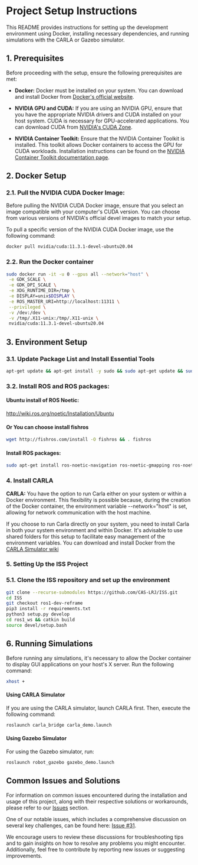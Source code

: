 # Project Setup Instructions

This README provides instructions for setting up the development environment using Docker, installing necessary dependencies, and running simulations with the CARLA or Gazebo simulator.

## 1. Prerequisites

Before proceeding with the setup, ensure the following prerequisites are met:

- **Docker:** Docker must be installed on your system. You can download and install Docker from [Docker's official website](https://www.docker.com/get-started).

- **NVIDIA GPU and CUDA:** If you are using an NVIDIA GPU, ensure that you have the appropriate NVIDIA drivers and CUDA installed on your host system. CUDA is necessary for GPU-accelerated applications. You can download CUDA from [NVIDIA's CUDA Zone](https://developer.nvidia.com/cuda-downloads).

- **NVIDIA Container Toolkit:** Ensure that the NVIDIA Container Toolkit is installed. This toolkit allows Docker containers to access the GPU for CUDA workloads. Installation instructions can be found on the [NVIDIA Container Toolkit documentation page](https://docs.nvidia.com/datacenter/cloud-native/container-toolkit/latest/install-guide.html).


## 2. Docker Setup

### 2.1. Pull the NVIDIA CUDA Docker Image:

Before pulling the NVIDIA CUDA Docker image, ensure that you select an image compatible with your computer's CUDA version. You can choose from various versions of NVIDIA's official devel images to match your setup.

To pull a specific version of the NVIDIA CUDA Docker image, use the following command:
```bash
docker pull nvidia/cuda:11.3.1-devel-ubuntu20.04
```

### 2.2. Run the Docker container 

```bash
sudo docker run -it -u 0 --gpus all --network="host" \
 -e GDK_SCALE \
 -e GDK_DPI_SCALE \
 -e XDG_RUNTIME_DIR=/tmp \
 -e DISPLAY=unix$DISPLAY \
 -e ROS_MASTER_URI=http://localhost:11311 \
 --privileged \
 -v /dev:/dev \
 -v /tmp/.X11-unix:/tmp/.X11-unix \
 nvidia/cuda:11.3.1-devel-ubuntu20.04
 ```


## 3. Environment Setup 

### 3.1. Update Package List and Install Essential Tools

```bash
apt-get update && apt-get install -y sudo && sudo apt-get update && sudo apt-get install -y python3 python3-pip vim git wget lsb-release && sudo pip3 install --upgrade pip
```

### 3.2. Install ROS and ROS packages:

#### Ubuntu install of ROS Noetic:

http://wiki.ros.org/noetic/Installation/Ubuntu

#### Or You can choose install fishros

```bash
wget http://fishros.com/install -O fishros && . fishros 
```

#### Install ROS packages:

```bash
sudo apt-get install ros-noetic-navigation ros-noetic-gmapping ros-noetic-teb-local-planner ros-noetic-ackermann-msgs ros-noetic-gazebo-ros-pkgs ros-noetic-gazebo-ros-control ros-noetic-joint-state-publisher-gui ros-noetic-ros-control ros-noetic-ros-controllers
```

### 4. Install CARLA

**CARLA:** You have the option to run Carla either on your system or within a Docker environment. This flexibility is possible because, during the creation of the Docker container, the environment variable --network="host" is set, allowing for network communication with the host machine. 

If you choose to run Carla directly on your system, you need to install Carla in both your system environment and within Docker. It's advisable to use shared folders for this setup to facilitate easy management of the environment variables. You can download and install Docker from the[ CARLA Simulator wiki ](https://carla.readthedocs.io)


### 5. Setting Up the ISS Project

### 5.1. Clone the ISS repository and set up the environment

```bash
git clone --recurse-submodules https://github.com/CAS-LRJ/ISS.git
cd ISS
git checkout ros1-dev-reframe
pip3 install -r requirements.txt
python3 setup.py develop
cd ros1_ws && catkin build
source devel/setup.bash
```

## 6. Running Simulations

Before running any simulations, it's necessary to allow the Docker container to display GUI applications on your host's X server. Run the following command:

```bash
xhost +
```

#### Using CARLA Simulator
If you are using the CARLA simulator, launch CARLA first. Then, execute the following command:

```bash
roslaunch carla_bridge carla_demo.launch
```

#### Using Gazebo Simulator
For using the Gazebo simulator, run:

```bash
roslaunch robot_gazebo gazebo_demo.launch
```

## Common Issues and Solutions

For information on common issues encountered during the installation and usage of this project, along with their respective solutions or workarounds, please refer to our [Issues](https://github.com/CAS-LRJ/ISS/issues) section. 

One of our notable issues, which includes a comprehensive discussion on several key challenges, can be found here: [Issue #31](https://github.com/CAS-LRJ/ISS/issues/31).

We encourage users to review these discussions for troubleshooting tips and to gain insights on how to resolve any problems you might encounter. Additionally, feel free to contribute by reporting new issues or suggesting improvements.
